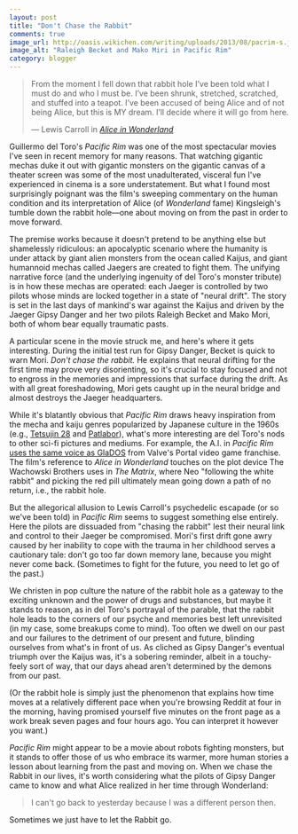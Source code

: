 ```yaml
---
layout: post
title: "Don't Chase the Rabbit"
comments: true
image_url: http://oasis.wikichen.com/writing/uploads/2013/08/pacrim-s.jpg
image_alt: "Raleigh Becket and Mako Miri in Pacific Rim"
category: blogger
---
```


> From the moment I fell down that rabbit hole I’ve been told what I must do and who I must be. I’ve been shrunk, stretched, scratched, and stuffed into a teapot. I’ve been accused of being Alice and of not being Alice, but this is MY dream. I’ll decide where it will go from here.
>
> — Lewis Carroll in [*Alice in Wonderland*][alice]

[alice]: http://books.google.com/books/about/Alice_s_Adventures_in_Wonderland.html?id=btIQAAAAYAAJ

Guillermo del Toro's *Pacific Rim* was one of the most spectacular movies I've seen in recent memory for many reasons. That watching gigantic mechas duke it out with gigantic monsters on the gigantic canvas of a theater screen was some of the most unadulterated, visceral fun I've experienced in cinema is a sore understatement. But what I found most surprisingly poignant was the film's sweeping commentary on the human condition and its interpretation of Alice (of *Wonderland* fame) Kingsleigh's tumble down the rabbit hole—one about moving on from the past in order to move forward.

The premise works because it doesn't pretend to be anything else but shamelessly ridiculous: an apocalyptic scenario where the humanity is under attack by giant alien monsters from the ocean called Kaijus, and giant humannoid mechas called Jaegers are created to fight them. The unifying narrative force (and the underlying ingenuity of del Toro's monster tribute) is in how these mechas are operated: each Jaeger is controlled by two pilots whose minds are locked together in a state of "neural drift". The story is set in the last days of mankind's war against the Kaijus and driven by the Jaeger Gipsy Danger and her two pilots Raleigh Becket and Mako Mori, both of whom bear equally traumatic pasts.

A particular scene in the movie struck me, and here's where it gets interesting. During the initial test run for Gipsy Danger, Becket is quick to warn Mori. *Don't chase the rabbit.* He explains that neural drifting for the first time may prove very disorienting, so it's crucial to stay focused and not to engross in the memories and impressions that surface during the drift. As with all great foreshadowing, Mori gets caught up in the neural bridge and almost destroys the Jaeger headquarters.

While it's blatantly obvious that *Pacific Rim* draws heavy inspiration from the mecha and kaiju genres popularized by Japanese culture in the 1960s (e.g., [Tetsujin 28][mecha1] and [Patlabor][mecha2]), what's more interesting are del Toro's nods to other sci-fi pictures and mediums. For example, the A.I. in *Pacific Rim* [uses the same voice as GlaDOS][glados] from Valve's Portal video game franchise. The film's reference to *Alice in Wonderland* touches on the plot device The Wachowski Brothers uses in *The Matrix*, where Neo "following the white rabbit" and picking the red pill ultimately mean going down a path of no return, i.e., the rabbit hole.

[mecha1]: http://en.wikipedia.org/wiki/Tetsujin_28-go
[mecha2]: http://en.wikipedia.org/wiki/Patlabor
[glados]: http://www.torontosun.com/2013/01/04/guillermo-del-toro-says-pacific-rim-ai-an--homage-to-portals-glados

But the allegorical allusion to Lewis Carroll's psychedelic escapade (or so we've been told) in *Pacific Rim* seems to suggest something else entirely. Here the pilots are dissuaded from "chasing the rabbit" lest their neural link and control to their Jaeger be compromised. Mori's first drift gone awry caused by her inability to cope with the trauma in her childhood serves a cautionary tale: don't go too far down memory lane, because you might never come back. (Sometimes to fight for the future, you need to let go of the past.)

We christen in pop culture the nature of the rabbit hole as a gateway to the exciting unknown and the power of drugs and substances, but maybe it stands to reason, as in del Toro's portrayal of the parable, that the rabbit hole leads to the corners of our psyche and memories best left unrevisited (in my case, some breakups come to mind). Too often we dwell on our past and our failures to the detriment of our present and future, blinding ourselves from what's in front of us. As cliched as Gipsy Danger's eventual triumph over the Kaijus was, it's a sobering reminder, albeit in a touchy-feely sort of way, that our days ahead aren't determined by the demons from our past.

(Or the rabbit hole is simply just the phenomenon that explains how time moves at a relatively different pace when you're browsing Reddit at four in the morning, having promised yourself five minutes on the front page as a work break seven pages and four hours ago. You can interpret it however you want.)

*Pacific Rim* might appear to be a movie about robots fighting monsters, but it stands to offer those of us who embrace its warmer, more human stories a lesson about learning from the past and moving on. When we chase the Rabbit in our lives, it's worth considering what the pilots of Gipsy Danger came to know and what Alice realized in her time through Wonderland:

> I can't go back to yesterday because I was a different person then.

Sometimes we just have to let the Rabbit go.

<!---
written at a Barnes & Noble in Chino Hills, CA, while listening to the "Piano keys" playlist on 8tracks. http://8tracks.com/desolationroad/piano-keys
-->